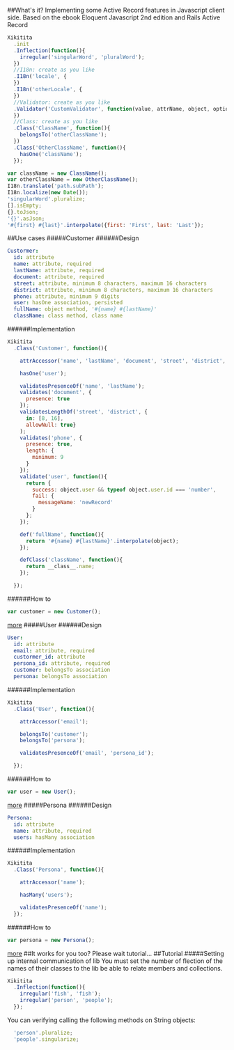 
##What's it?
Implementing some Active Record features in Javascript client side. Based on the ebook Eloquent Javascript 2nd edition and Rails Active Record
```js
Xikitita
  .init
  .Inflection(function(){
    irregular('singularWord', 'pluralWord');
  })
  //I18n: create as you like
  .I18n('locale', {
  })
  .I18n('otherLocale', {
  })
  //Validator: create as you like
  .Validator('CustomValidator', function(value, attrName, object, options){
  })
  //Class: create as you like
  .Class('ClassName', function(){
    belongsTo('otherClassName');
  })
  .Class('OtherClassName', function(){
    hasOne('className');
  });

var className = new ClassName();
var otherClassName = new OtherClassName();
I18n.translate('path.subPath');
I18n.localize(new Date());
'singularWord'.pluralize;
[].isEmpty;
{}.toJson;
'{}'.asJson;
'#{first} #{last}'.interpolate({first: 'First', last: 'Last'});
```
##Use cases
#####Customer
######Design
```yml
Custormer:
  id: attribute
  name: attribute, required
  lastName: attribute, required
  document: attribute, required
  street: attribute, minimum 8 characters, maximum 16 characters
  district: attribute, minimum 8 characters, maximum 16 characters
  phone: attribute, minimum 9 digits
  user: hasOne association, persisted
  fullName: object method, '#{name} #{lastName}'
  className: class method, class name 
```
######Implementation
```js
Xikitita
  .Class('Customer', function(){

    attrAccessor('name', 'lastName', 'document', 'street', 'district', 'phone');

    hasOne('user');

    validatesPresenceOf('name', 'lastName');
    validates('document', {
      presence: true
    });
    validatesLengthOf('street', 'district', {
      in: [8, 16],
      allowNull: true}
    );
    validates('phone', { 
      presence: true,
      length: {
        minimum: 9
      }
    });
    validate('user', function(){
      return {
        success: object.user && typeof object.user.id === 'number',
        fail: {
          messageName: 'newRecord'
        }
      };
    });

    def('fullName', function(){
      return '#{name} #{lastName}'.interpolate(object);
    });

    defClass('className', function(){
      return __class__.name;
    });

  });
```
######How to
```js
var customer = new Customer();
```
[more](https://github.com/juniormesquitadandao/xikitita/blob/v0.0/spec/models/xikitita_spec.js#L503-L594 "Mocha Test Case")
#####User
######Design
```yml
User:
  id: attribute
  email: attribute, required
  custormer_id: attribute
  persona_id: attribute, required
  customer: belongsTo association
  persona: belongsTo association
```
######Implementation
```js
Xikitita
  .Class('User', function(){

    attrAccessor('email');

    belongsTo('customer');
    belongsTo('persona');

    validatesPresenceOf('email', 'persona_id');

  });
```
######How to
```js
var user = new User();
```
[more](https://github.com/juniormesquitadandao/xikitita/blob/v0.0/spec/models/xikitita_spec.js#L596-L667 "Mocha Test Case")
#####Persona
######Design
```yml
Persona:
  id: attribute
  name: attribute, required
  users: hasMany association
```
######Implementation
```js
Xikitita
  .Class('Persona', function(){

    attrAccessor('name');

    hasMany('users');

    validatesPresenceOf('name');
  });
```
######How to
```js
var persona = new Persona();
```
[more](https://github.com/juniormesquitadandao/xikitita/blob/v0.0/spec/models/xikitita_spec.js#L669-L731 "Mocha Test Case")
##It works for you too?
Please wait tutorial...
##Tutorial
#####Setting up internal communication of lib
You must set the number of flection of the names of their classes to the lib be able to relate members and collections.
```js
Xikitita
  .Inflection(function(){
    irregular('fish', 'fish');
    irregular('person', 'people');
  });
```
You can verifying calling the following methods on String objects:
```js
  'person'.pluralize;
  'people'.singularize;
```
